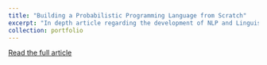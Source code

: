 ```yaml
---
title: "Building a Probabilistic Programming Language from Scratch"
excerpt: "In depth article regarding the development of NLP and Linguistics since Chomsky's 1956 Three Models for Language, how it has affected and progressed the field as well as critiques of how it stands with Modern NLP"
collection: portfolio
---
```


[Read the full article](https://colab.research.google.com/drive/1PkEXfxgh_D7HFtTqgF__TCKrwS5isCcZ?usp=sharing)
